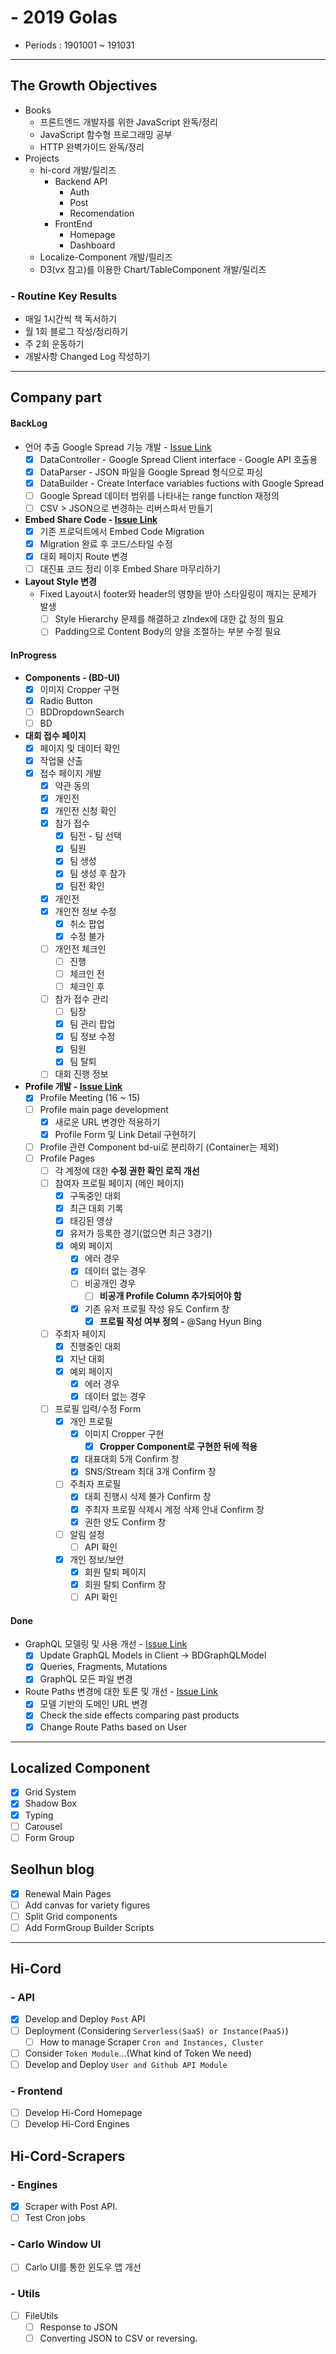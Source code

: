 # - 2019 Golas

- Periods : 1901001 ~ 191031

---

## The Growth Objectives

- Books
  - 프론트엔드 개발자를 위한 JavaScript 완독/정리
  - JavaScript 함수형 프로그래밍 공부
  - HTTP 완벽가이드 완독/정리
- Projects
  - hi-cord 개발/릴리즈
    - Backend API
      - Auth
      - Post
      - Recomendation
    - FrontEnd
      - Homepage
      - Dashboard
  - Localize-Component 개발/릴리즈
  - D3(vx 참고)를 이용한 Chart/TableComponent 개발/릴리즈

### - Routine Key Results

- 매일 1시간씩 책 독서하기
- 월 1회 블로그 작성/정리하기
- 주 2회 운동하기
- 개발사항 Changed Log 작성하기

---

## Company part

#### BackLog

- 언어 추출 Google Spread 기능 개발 - [Issue Link](https://github.com/ejnkr/bd-frontend/issues/34)
  - [x] DataController - Google Spread Client interface - Google API 호출용
  - [x] DataParser - JSON 파일을 Google Spread 형식으로 파싱
  - [x] DataBuilder - Create Interface variables fuctions with Google Spread
  - [ ] Google Spread 데이터 범위를 나타내는 range function 재정의
  - [ ] CSV > JSON으로 변경하는 리버스파서 만들기

- **Embed Share Code - [Issue Link](https://github.com/ejnkr/bd-frontend/issues/44)**
    - [x]  기존 프로덕트에서 Embed Code Migration
    - [x]  Migration 완료 후 코드/스타일 수정
    - [x]  대회 페이지 Route 변경
    - [ ]  대진표 코드 정리 이후 Embed Share 마무리하기

- **Layout Style 변경**
  - Fixed Layout시 footer와 header의 영향을 받아 스타일링이 깨지는 문제가 발생
    - [ ] Style Hierarchy 문제를 해결하고 zIndex에 대한 값 정의 필요
    - [ ] Padding으로 Content Body의 양을 조절하는 부분 수정 필요

#### InProgress

- **Components - (BD-UI)**
    - [x] 이미지 Cropper 구현
    - [x] Radio Button
    - [ ] BDDropdownSearch
    - [ ] BD 

- **대회 접수 페이지**
    - [x]  페이지 및 데이터 확인
    - [x]  작업물 산출
    - [x]  접수 페이지 개발
        - [x]  약관 동의
        - [x]  개인전
        - [x]  개인전 신청 확인
        - [x]  참가 접수
            - [x]  팀전 - 팀 선택
            - [x]  팀원
            - [x]  팀 생성
            - [x]  팀 생성 후 참가
            - [x]  팀전 확인
        - [x]  개인전
        - [x]  개인전 정보 수정
            - [x]  취소 팝업
            - [x]  수정 불가
        - [ ]  개인전 체크인
            - [ ]  진행
            - [ ]  체크인 전
            - [ ]  체크인 후
        - [ ]  참가 접수 관리
            - [ ]  팀장
            - [x]  팀 관리 팝업
            - [x]  팀 정보 수정
            - [x]  팀원
            - [x]  팀 탈퇴
        - [ ]  대회 진행 정보

- **Profile 개발 - [Issue Link](https://github.com/ejnkr/bd-frontend/issues/36)**
    - [x]  Profile Meeting (16 ~ 15)
    - [ ]  Profile main page development
        - [x]  새로운 URL 변경안 적용하기
        - [x]  Profile Form 및 Link Detail 구현하기
    - [ ]  Profile 관련 Component bd-ui로 분리하기 (Container는 제외)
    - [ ]  Profile Pages
        - [ ]  각 계정에 대한 **수정 권한 확인 로직 개선**
        - [ ]  참여자 프로필 페이지 (메인 페이지)
            - [x]  구독중인 대회
            - [x]  최근 대회 기록
            - [x]  태깅된 영상
            - [x]  유저가 등록한 경기(없으면 최근 3경기)
            - [x]  예외 페이지
                - [x]  에러 경우
                - [x]  데이터 없는 경우
                - [ ]  비공개인 경우
                    - [ ]  **비공개  Profile Column 추가되어야 함**
                - [x]  기존 유저 프로필 작성 유도 Confirm 창
                    - [x]  **프로필 작성 여부 정의 -** @Sang Hyun Bing
        - [ ]  주최자 페이지
            - [x]  진행중인 대회
            - [x]  지난 대회
            - [x]  예외 페이지
                - [x]  에러 경우
                - [x]  데이터 없는 경우
        - [ ]  프로필 입력/수정 Form
            - [x]  개인 프로필
                - [x]  이미지 Cropper 구현
                    - [x]  **Cropper Component로 구현한 뒤에 적용**
                - [x]  대표대회 5개 Confirm 창
                - [x]  SNS/Stream 최대 3개 Confirm 창
            - [ ]  주최자 프로필
                - [x]  대회 진행시 삭제 불가 Confirm 창
                - [x]  주최자 프로필 삭제시 계정 삭제 안내 Confirm 창
                - [x]  권한 양도 Confirm 창
            - [ ]  알림 설정
                - [ ]  API 확인
            - [x]  개인 정보/보안
                - [x]  회원 탈퇴 페이지
                - [x]  회원 탈퇴 Confirm 창
                - [ ]  API 확인

#### Done

- GraphQL 모델링 및 사용 개선 - [Issue Link](https://github.com/ejnkr/bd-frontend/issues/38)
  - [x] Update GraphQL Models in Client -> BDGraphQLModel
  - [x] Queries, Fragments, Mutations
  - [x] GraphQL 모든 파일 변경

- Route Paths 변경에 대한 토론 및 개선 - [Issue Link](https://github.com/ejnkr/bd-frontend/issues/37)
  - [x] 모델 기반의 도메인 URL 변경
  - [x] Check the side effects comparing past products
  - [x] Change Route Paths based on User

---

## Localized Component

- [x] Grid System
- [x] Shadow Box
- [x] Typing
- [ ] Carousel
- [ ] Form Group

## Seolhun blog

- [x] Renewal Main Pages
- [ ] Add canvas for variety figures
- [ ] Split Grid components
- [ ] Add FormGroup Builder Scripts

---

## Hi-Cord

### - API

- [x] Develop and Deploy `Post` API
- [ ] Deployment (Considering `Serverless(SaaS) or Instance(PaaS)`)
  - [ ] How to manage Scraper `Cron and Instances, Cluster`
- [ ] Consider `Token Module`...(What kind of Token We need)
- [ ] Develop and Deploy `User and Github API Module`

### - Frontend

- [ ] Develop Hi-Cord Homepage
- [ ] Develop Hi-Cord Engines

## Hi-Cord-Scrapers

### - Engines

- [x] Scraper with Post API.
- [ ] Test Cron jobs

### - Carlo Window UI

- [ ] Carlo UI를 통한 윈도우 앱 개선

### - Utils

- [ ] FileUtils
  - [ ] Response to JSON
  - [ ] Converting JSON to CSV or reversing.
